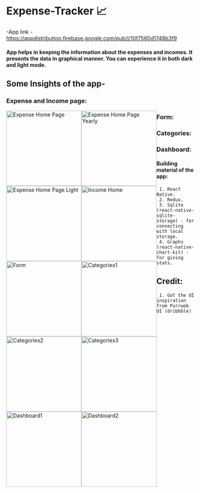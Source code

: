 # Expense-Tracker :chart_with_upwards_trend:
-App link - https://appdistribution.firebase.google.com/pub/i/10f7560d1748b3f9

#### App helps in keeping the information about the expenses and incomes. It presents the data in graphical manner. You can experience it in both dark and light mode.   

## Some Insights of the app-

### Expense and Income page:
<img src="https://i.ibb.co/0CfJyK1/Screenshot-20210127-134426-Expense-Tracker.jpg" 
     alt="Expense Home Page"  
     style="float: left" 
     width="200px"/><img src="https://i.ibb.co/vXG9dbC/Screenshot-20210127-134459-Expense-Tracker.jpg" 
     alt="Expense Home Page Yearly" 
     width="200px" 
     style="float:left"/><img src="https://i.ibb.co/6bPdS8r/Screenshot-20210127-134742-Expense-Tracker.jpg" 
     alt="Expense Home Page Light"  
     style="float: left" 
     width="200px"/><img src="https://i.ibb.co/60DfvmP/Screenshot-20210127-134611-Expense-Tracker.jpg" 
     alt="Income Home" 
     width="200px" 
     style="float:left"/>
### Form:
<img src="https://i.ibb.co/9ndSdJy/Screenshot-20210127-134843-Expense-Tracker.jpg" 
     alt="Form" 
     width="200px" 
     style="float:left"/>
### Categories: 
<img src="https://i.ibb.co/tzC2Wxy/categories.jpg" 
     alt="Categories1" 
     width="200px" 
     style="float:left"/><img src="https://i.ibb.co/d4pZFdp/Screenshot-20210127-134719-Expense-Tracker.jpg" 
     alt="Categories2" 
     width="200px" 
     style="float:left"/><img src="https://i.ibb.co/h8pPwfF/Screenshot-20210127-135034-Expense-Tracker.jpg" 
     alt="Categories3" 
     width="200px" 
     style="float:left"/>
### Dashboard:
<img src="https://i.ibb.co/bvTv8hb/Screenshot-20210127-134620-Expense-Tracker.jpg" 
     alt="Dashboard1" 
     width="200px" 
     style="float:left"/><img src="https://i.ibb.co/Dr86Y20/Screenshot-20210127-134631-Expense-Tracker.jpg" 
     alt="Dashboard2" 
     width="200px" 
     style="float:left"/>
     
#### Building material of the app:     
     1. React Native.
     2. Redux.
     3. Sqlite (react-native-sqlite-storage) - for connecting with local storage.
     4. Graphs (react-native-chart-kit) - for giving stats.
     
 ## Credit:
     1. Got the UI inspiration from Purrweb UI (dribbble)
     

